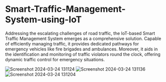 # Smart-Traffic-Management-System-using-IoT
Addressing the escalating challenges of road traffic, the IoT-based Smart Traffic Management System emerges as a comprehensive solution. Capable of efficiently managing traffic, it provides dedicated pathways for emergency vehicles like fire brigades and ambulances. Moreover, it aids in the identification and monitoring of traffic violators round the clock, offering dynamic traffic control for emergency situations.

![Screenshot 2024-03-24 131124](https://github.com/AYISHA04/Smart-Traffic-Management-System-using-IoT/assets/139941524/4f9de29b-96f4-4d3c-a0c2-17b9c72f7bb3)
![Screenshot 2024-03-24 131136](https://github.com/AYISHA04/Smart-Traffic-Management-System-using-IoT/assets/139941524/faee4696-82ed-454f-9ce5-c06ae2e0f40a)
![Screenshot 2024-03-24 131204](https://github.com/AYISHA04/Smart-Traffic-Management-System-using-IoT/assets/139941524/c6377867-da12-4c8e-914f-8d041943791d)
